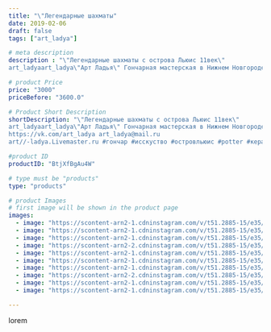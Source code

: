 ```yaml
---
title: "\"Легендарные шахматы"
date: 2019-02-06
draft: false
tags: ["art_ladya"]

# meta description
description : "\"Легендарные шахматы с острова Льюис 11век\" 
art_ladyaart_ladya\"Арт Ладья\" Гончарная мастерская в Нижнем Новгороде. Изготовление керамики и мастер//-классы "

# product Price
price: "3000"
priceBefore: "3600.0"

# Product Short Description
shortDescription: "\"Легендарные шахматы с острова Льюис 11век\" 
art_ladyaart_ladya\"Арт Ладья\" Гончарная мастерская в Нижнем Новгороде. Изготовление керамики и мастер//-классы по обучению. 
https://vk.com/art_ladya art_ladya@mail.ru 
art//-ladya.Livemaster.ru #гончар #исскуство #островльюис #potter #керамикадляинтерьера #керамикаручнаяработа #гончарнаямастерская #керамиканазаказ #handmade #exclusive #керамика #гончарнаяпосуда #эксклюзивнаякерамика #painter #artist #game #decor #ceramics #chess #ceramics #design #шахматыручнаяработа #ceramicarte #шахматы #настольныеигры #clay #историческиешахматы #boardgame #авторскаякерамика #шахматыостровальюис"

#product ID
productID: "BtjXfBgAu4W"

# type must be "products"
type: "products"

# product Images
# first image will be shown in the product page
images:
  - image: "https://scontent-arn2-1.cdninstagram.com/v/t51.2885-15/e35/50699361_573603279768867_2597630714995971677_n.jpg?tp=1&_nc_ht=scontent-arn2-1.cdninstagram.com&_nc_cat=103&_nc_ohc=hxRznTu0HuwAX-84HFx&oh=19b5a5b22d7fa8317c2a80cf932a2f22&oe=606B09E9&ig_cache_key=MTk3MzUyNDM0NDE2NDQ4Nzc4OA%3D%3D.2"
  - image: "https://scontent-arn2-1.cdninstagram.com/v/t51.2885-15/e35/50266123_315154712521495_4249625154860797807_n.jpg?tp=1&_nc_ht=scontent-arn2-1.cdninstagram.com&_nc_cat=107&_nc_ohc=00gGVkpEutcAX9FjnFg&oh=bbb6349711dcc7ba9325d2fb8f2b84c3&oe=606B9156&ig_cache_key=MTk3MzUyNDM0NDI0ODMzOTgzNg%3D%3D.2"
  - image: "https://scontent-arn2-1.cdninstagram.com/v/t51.2885-15/e35/51499362_2527829597244763_7053807021305362361_n.jpg?tp=1&_nc_ht=scontent-arn2-1.cdninstagram.com&_nc_cat=107&_nc_ohc=aFN3qqUdGoEAX9oDiuv&oh=5a57f284b010a887644491b34d077be0&oe=606C245D&ig_cache_key=MTk3MzUyNDM0NDE4OTU4MTI1MQ%3D%3D.2"
  - image: "https://scontent-arn2-2.cdninstagram.com/v/t51.2885-15/e35/50830712_118657079195777_393916665943098775_n.jpg?tp=1&_nc_ht=scontent-arn2-2.cdninstagram.com&_nc_cat=105&_nc_ohc=YRCi541aAE8AX-F5Fd6&oh=58fa5557ddc3d10107537769fb9c2b26&oe=606D3295&ig_cache_key=MTk3MzUyNDM0NDE5NzkwNDkwNw%3D%3D.2"
  - image: "https://scontent-arn2-1.cdninstagram.com/v/t51.2885-15/e35/51085747_561923307546685_3773497408253075036_n.jpg?tp=1&_nc_ht=scontent-arn2-1.cdninstagram.com&_nc_cat=101&_nc_ohc=TdklDRuFGOQAX8-kzoh&oh=1795a8c1eb4751bdc6a47a63a7dd82c8&oe=606C4E41&ig_cache_key=MTk3MzUyNDM0NDIzMTYyOTAxNg%3D%3D.2"
  - image: "https://scontent-arn2-1.cdninstagram.com/v/t51.2885-15/e35/50952997_387834585326194_1353597549174704993_n.jpg?tp=1&_nc_ht=scontent-arn2-1.cdninstagram.com&_nc_cat=110&_nc_ohc=k3AG9d_Z1ZsAX-FFXdW&oh=3e2617698410e459b6b35f57f5ac77b2&oe=606D6070&ig_cache_key=MTk3MzUyNDM0NDE4MTI4ODIyMw%3D%3D.2"
  - image: "https://scontent-arn2-1.cdninstagram.com/v/t51.2885-15/e35/50138736_353793111874434_5980233294743942440_n.jpg?tp=1&_nc_ht=scontent-arn2-1.cdninstagram.com&_nc_cat=106&_nc_ohc=wEJgzbKv-rEAX-Xc4_S&oh=0feda627651269a13ebd4e17a816e297&oe=606ADF50&ig_cache_key=MTk3MzUyNDM0NDIyMzE3Nzc2Mw%3D%3D.2"
  - image: "https://scontent-arn2-2.cdninstagram.com/v/t51.2885-15/e35/50603795_1254680338020281_1399381127114256529_n.jpg?tp=1&_nc_ht=scontent-arn2-2.cdninstagram.com&_nc_cat=105&_nc_ohc=On1Q2IQd9JEAX9TY0mU&oh=ab8a9579ae0825357029b85b4b72e3ab&oe=606AFAAC&ig_cache_key=MTk3MzUyNDM0NDIwNjQ5NTY1NQ%3D%3D.2"
  - image: "https://scontent-arn2-1.cdninstagram.com/v/t51.2885-15/e35/50341062_114223113021607_6646472127065653116_n.jpg?tp=1&_nc_ht=scontent-arn2-1.cdninstagram.com&_nc_cat=107&_nc_ohc=GfRYbfZWhxkAX8KdT6z&oh=2285eba35266b43e66760928e02a2a6a&oe=606AE766&ig_cache_key=MTk3MzUyNDM0NDIxNDc0Njc4MQ%3D%3D.2"
  - image: "https://scontent-arn2-1.cdninstagram.com/v/t51.2885-15/e35/50254785_335270050665438_4091711061057506198_n.jpg?tp=1&_nc_ht=scontent-arn2-1.cdninstagram.com&_nc_cat=106&_nc_ohc=3o9gNbwG9rQAX8RiuhI&oh=3f5384a673fa802cd30d39187bfd07db&oe=606AF4E9&ig_cache_key=MTk3MzUyNDM0NDIwNjQ4OTYwNQ%3D%3D.2"

---
```

lorem
